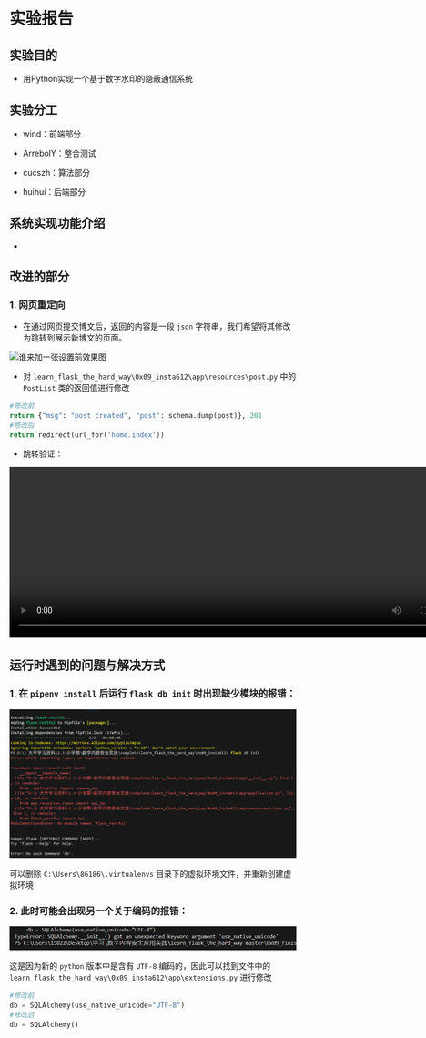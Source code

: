 # 实验报告

## 实验目的

- 用Python实现一个基于数字水印的隐蔽通信系统

## 实验分工

- wind：前端部分

- ArrebolY：整合测试

- cucszh：算法部分

- huihui：后端部分

## 系统实现功能介绍

- 


## 改进的部分

### 1. 网页重定向

- 在通过网页提交博文后，返回的内容是一段 `json` 字符串，我们希望将其修改为跳转到展示新博文的页面。

![谁来加一张设置前效果图](imgs/)

- 对 `learn_flask_the_hard_way\0x09_insta612\app\resources\post.py` 中的 `PostList` 类的返回值进行修改

```py
#修改前
return {"msg": "post created", "post": schema.dump(post)}, 201
#修改后
return redirect(url_for('home.index'))
```

- 跳转验证：

<video width="800" height="300" controls>
  <source src="imgs/redirect.mp4" type="video/mp4">
</video>


## 运行时遇到的问题与解决方式

### 1. 在 `pipenv install` 后运行 `flask db init` 时出现缺少模块的报错：

![](imgs/flask_error.png)

可以删除 `C:\Users\86186\.virtualenvs` 目录下的虚拟环境文件，并重新创建虚拟环境

### 2. 此时可能会出现另一个关于编码的报错：

![](imgs/unicode_typerror.png)

这是因为新的 `python` 版本中是含有 `UTF-8` 编码的，因此可以找到文件中的 `learn_flask_the_hard_way\0x09_insta612\app\extensions.py` 进行修改

```py
#修改前
db = SQLAlchemy(use_native_unicode="UTF-8")
#修改后
db = SQLAlchemy()
```




